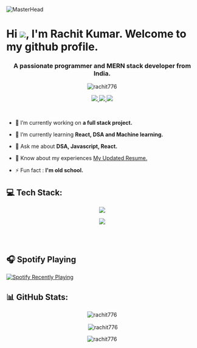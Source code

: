 ![MasterHead](https://user-images.githubusercontent.com/10498744/210012254-234538ff-d198-48aa-8964-37e6fd45d227.gif)

# Hi ![](https://user-images.githubusercontent.com/18350557/176309783-0785949b-9127-417c-8b55-ab5a4333674e.gif), I'm Rachit Kumar. Welcome to my github profile.

<h3 align="center">A passionate programmer and MERN stack developer from India.</h3>

<p align="center"> <img src="https://komarev.com/ghpvc/?username=rachit776&label=Profile%20views&color=0e75b6&style=flat" alt="rachit776" /> </p>

<p align="center"> 
  
  <!-- <a href="https://twitter.com/@_Ilunga_0">
    <img src="https://img.shields.io/badge/Twitter-9e7661?style=for-the-badge"/>
  </a> -->
  
   <a href="[https://portfolio-abhi-83.netlify.app](https://portfolio-rachit776s-projects.vercel.app/)">
    <img src="https://img.shields.io/badge/Portfolio-7a5c4b?style=for-the-badge"/>
  </a>
  
  <a href="https://www.linkedin.com/in/rachitkumar776/">
    <img src="https://img.shields.io/badge/LinkedIn-9e7661?style=for-the-badge"/>
  </a>
  
   <a href="mailto:rachtikumar776@gmail.com">
    <img src="https://img.shields.io/badge/Email-7a5c4b?style=for-the-badge"/>
  </a>

</p>

<br>

- 🔭 I’m currently working on **a full stack project.**

- 🌱 I’m currently learning **React, DSA and Machine learning.**

- 💬 Ask me about **DSA, Javascript, React.**

- 📄 Know about my experiences [My Updated Resume.]()

- ⚡ Fun fact : **I'm old school.**


<h2 align="left">💻 Tech Stack:</h2>
<p align="center">
  <a>
    <img src="https://skillicons.dev/icons?i=c,cpp,js,mongodb,express,react,nodejs,mysql" />
  </a>
</p>
<p align="center">
  <a>
    <img src="https://skillicons.dev/icons?i=html,css,py,heroku,redux,git,github" />
  </a>
</p>

<br><br>

## 🎧 Spotify Playing 

[![Spotify Recently Playing](https://spotify-recently-played-readme.vercel.app/api?user=31haqy7o55wgyz7au74fvigzl5du&count=6&width=600&align=center&unique=true)](https://open.spotify.com/user/31haqy7o55wgyz7au74fvigzl5du)

## 📊 GitHub Stats:

<p align="center"><img align="center" src="https://github-readme-stats-git-masterrstaa-rickstaa.vercel.app/api/top-langs/?username=rachit776&show_icons=true&locale=en&layout=compact&theme=dark&background=000000" alt="rachit776" /></p>

<p align="center">&nbsp;<img align="center" src="https://github-readme-stats-git-masterrstaa-rickstaa.vercel.app/api/?username=rachit776&show_icons=true&locale=en&theme=dark&background=000000" alt="rachit776" /></p>

<p align="center"><img align="center" src="https://github-readme-streak-stats.herokuapp.com/?user=rachit776&theme=dark&background=000000" alt="rachit776" /></p>


